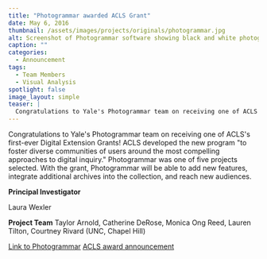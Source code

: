```yaml
---
title: "Photogrammar awarded ACLS Grant"
date: May 6, 2016
thumbnail: /assets/images/projects/originals/photogrammar.jpg
alt: Screenshot of Photogrammar software showing black and white photographs against a map showing the locations where the photographs were taken.
caption: ""
categories:
  - Announcement
tags:
  - Team Members
  - Visual Analysis
spotlight: false
image_layout: simple
teaser: |
  Congratulations to Yale's Photogrammar team on receiving one of ACLS's first-ever Digital Extension Grants! ACLS developed the new program to foster diverse communities of users around the most...
---
```


Congratulations to Yale's Photogrammar team on receiving one of ACLS's first-ever Digital Extension Grants! ACLS developed the new program "to foster diverse communities of users around the most compelling approaches to digital inquiry." Photogrammar was one of five projects selected. With the grant, Photogrammar will be able to add new features, integrate additional archives into the collection, and reach new audiences.

**Principal Investigator**

Laura Wexler

**Project Team**
Taylor Arnold, Catherine DeRose, Monica Ong Reed,
Lauren Tilton, Courtney Rivard (UNC, Chapel Hill)

[Link to Photogrammar](http://photogrammar.yale.edu/)
[ACLS award announcement](http://www.acls.org/news/5-4-2016/)
